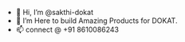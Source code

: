 - 👋 Hi, I’m @sakthi-dokat
- 🌱 I’m Here to build Amazing Products for DOKAT.
- 📫 connect @ +91 8610086243
